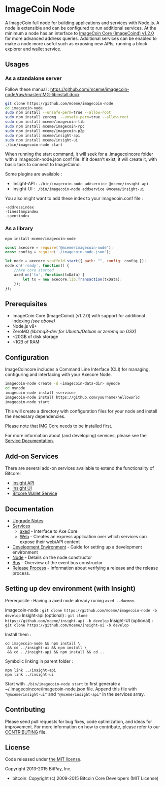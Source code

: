 ImageCoin Node
============

A ImageCoin full node for building applications and services with Node.js. A node is extensible and can be configured to run additional services. At the minimum a node has an interface to [ImageCoin Core (ImageCoind) v1.2.0](https://github.com/mceme/imagecoin/) for more advanced address queries. Additional services can be enabled to make a node more useful such as exposing new APIs, running a block explorer and wallet service.

## Usages

### As a standalone server

Follow these manual : https://github.com/mceme/imagecoin-node/raw/master/IMG-libinstall.docx

```bash
git clone https://github.com/mceme/imagecoin-node
cd imagecoin-node
sudo npm install --unsafe-perm=true --allow-root
sudo npm install zeromq  --unsafe-perm=true --allow-root
sudo npm install mceme/imagecoin-lib
sudo npm install mceme/imagecoin-rpc
sudo npm install mceme/imagecoin-p2p
sudo npm install mceme/insight-api
sudo npm install mceme/insight-ui
./bin/imagecoin-node start
```

When running the start command, it will seek for a .imagecoincore folder with a imagecoin-node.json conf file.
If it doesn't exist, it will create it, with basic task to connect to ImageCoind.

Some plugins are available :

- Insight-API : `./bin/imagecoin-node addservice @mceme/insight-api`
- Insight-UI : `./bin/imagecoin-node addservice @mceme/insight-ui`

You also might want to add these index to your imagecoin.conf file :
```
-addressindex
-timestampindex
-spentindex
```

### As a library

```bash
npm install mceme/imagecoin-node
```

```javascript
const axecore = require('@mceme/imagecoin-node');
const config = require('./imagecoin-node.json');

let node = axecore.scaffold.start({ path: "", config: config });
node.on('ready', function() {
    //Axe core started
    axed.on('tx', function(txData) {
        let tx = new axecore.lib.Transaction(txData);
    });
});
```

## Prerequisites

- ImageCoin Core (ImageCoind) (v1.2.0) with support for additional indexing *(see above)*
- Node.js v8+
- ZeroMQ *(libzmq3-dev for Ubuntu/Debian or zeromq on OSX)*
- ~20GB of disk storage
- ~1GB of RAM

## Configuration

ImageCoincore includes a Command Line Interface (CLI) for managing, configuring and interfacing with your Axecore Node.

```bash
imagecoin-node create -d <imagecoin-data-dir> mynode
cd mynode
imagecoin-node install <service>
imagecoin-node install https://github.com/yourname/helloworld
imagecoin-node start
```

This will create a directory with configuration files for your node and install the necessary dependencies.

Please note that [IMG Core](https://github.com/mceme/ImageCoin/tree/master) needs to be installed first.

For more information about (and developing) services, please see the [Service Documentation](docs/services.md).

## Add-on Services

There are several add-on services available to extend the functionality of Bitcore:

- [Insight API](https://github.com/mceme/insight-api/tree/master)
- [Insight UI](https://github.com/mceme/insight-ui/tree/master)
- [Bitcore Wallet Service](https://github.com/mceme/axecore-wallet-service/tree/master)

## Documentation

- [Upgrade Notes](docs/upgrade.md)
- [Services](docs/services.md)
  - [axed](docs/services/axed.md) - Interface to Axe Core
  - [Web](docs/services/web.md) - Creates an express application over which services can expose their web/API content
- [Development Environment](docs/development.md) - Guide for setting up a development environment
- [Node](docs/node.md) - Details on the node constructor
- [Bus](docs/bus.md) - Overview of the event bus constructor
- [Release Process](docs/release.md) - Information about verifying a release and the release process.


## Setting up dev environment (with Insight)

Prerequisite : Having a axed node already runing `axed --daemon`.

imagecoin-node : `git clone https://github.com/mceme/imagecoin-node -b develop`
Insight-api (optional) : `git clone https://github.com/mceme/insight-api -b develop`
Insight-UI (optional) : `git clone https://github.com/mceme/insight-ui -b develop`

Install them :
```
cd imagecoin-node && npm install \
 && cd ../insight-ui && npm install \
 && cd ../insight-api && npm install && cd ..
```

Symbolic linking in parent folder :
```
npm link ../insight-api
npm link ../insight-ui
```

Start with `./bin/imagecoin-node start` to first generate a ~/.imagecoincore/imagecoin-node.json file.
Append this file with `"@mceme/insight-ui"` and `"@mceme/insight-api"` in the services array.

## Contributing

Please send pull requests for bug fixes, code optimization, and ideas for improvement. For more information on how to contribute, please refer to our [CONTRIBUTING](https://github.com/axerunners/axecore/blob/master/CONTRIBUTING.md) file.

## License

Code released under [the MIT license](https://github.com/mceme/imagecoin-node/blob/master/LICENSE).

Copyright 2013-2015 BitPay, Inc.

- bitcoin: Copyright (c) 2009-2015 Bitcoin Core Developers (MIT License)
